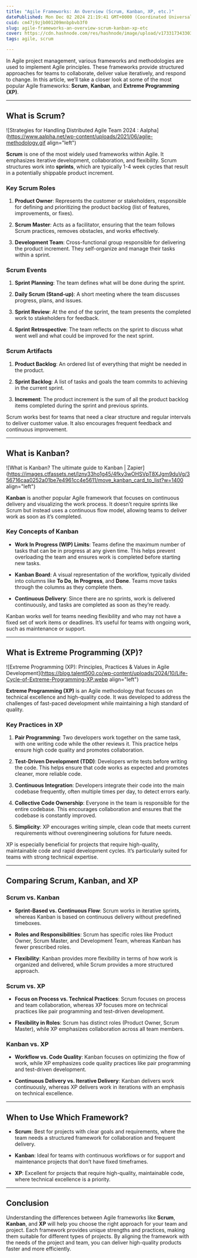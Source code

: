 ```yaml
---
title: "Agile Frameworks: An Overview (Scrum, Kanban, XP, etc.)"
datePublished: Mon Dec 02 2024 21:19:41 GMT+0000 (Coordinated Universal Time)
cuid: cm47j9zjb001209mnbpbvb3f0
slug: agile-frameworks-an-overview-scrum-kanban-xp-etc
cover: https://cdn.hashnode.com/res/hashnode/image/upload/v1733173433033/057443ce-83e1-41d4-a777-84d29137414a.webp
tags: agile, scrum

---
```


In Agile project management, various frameworks and methodologies are used to implement Agile principles. These frameworks provide structured approaches for teams to collaborate, deliver value iteratively, and respond to change. In this article, we’ll take a closer look at some of the most popular Agile frameworks: **Scrum**, **Kanban**, and **Extreme Programming (XP)**.

---

## **What is Scrum?**

![Strategies for Handling Distributed Agile Team 2024 : Aalpha](https://www.aalpha.net/wp-content/uploads/2021/06/agile-methodology.gif align="left")

**Scrum** is one of the most widely used frameworks within Agile. It emphasizes iterative development, collaboration, and flexibility. Scrum structures work into **sprints**, which are typically 1-4 week cycles that result in a potentially shippable product increment.

### **Key Scrum Roles**

1. **Product Owner**: Represents the customer or stakeholders, responsible for defining and prioritizing the product backlog (list of features, improvements, or fixes).
    
2. **Scrum Master**: Acts as a facilitator, ensuring that the team follows Scrum practices, removes obstacles, and works effectively.
    
3. **Development Team**: Cross-functional group responsible for delivering the product increment. They self-organize and manage their tasks within a sprint.
    

### **Scrum Events**

1. **Sprint Planning**: The team defines what will be done during the sprint.
    
2. **Daily Scrum (Stand-up)**: A short meeting where the team discusses progress, plans, and issues.
    
3. **Sprint Review**: At the end of the sprint, the team presents the completed work to stakeholders for feedback.
    
4. **Sprint Retrospective**: The team reflects on the sprint to discuss what went well and what could be improved for the next sprint.
    

### **Scrum Artifacts**

1. **Product Backlog**: An ordered list of everything that might be needed in the product.
    
2. **Sprint Backlog**: A list of tasks and goals the team commits to achieving in the current sprint.
    
3. **Increment**: The product increment is the sum of all the product backlog items completed during the sprint and previous sprints.
    

Scrum works best for teams that need a clear structure and regular intervals to deliver customer value. It also encourages frequent feedback and continuous improvement.

---

## **What is Kanban?**

![What is Kanban? The ultimate guide to Kanban | Zapier](https://images.ctfassets.net/lzny33ho1g45/4fky3wOHSVpT8XJgm9duVg/356716caa0252a01be7e4961cc4e5611/move_kanban_card_to_list?w=1400 align="left")

**Kanban** is another popular Agile framework that focuses on continuous delivery and visualizing the work process. It doesn’t require sprints like Scrum but instead uses a continuous flow model, allowing teams to deliver work as soon as it’s completed.

### **Key Concepts of Kanban**

* **Work In Progress (WIP) Limits**: Teams define the maximum number of tasks that can be in progress at any given time. This helps prevent overloading the team and ensures work is completed before starting new tasks.
    
* **Kanban Board**: A visual representation of the workflow, typically divided into columns like **To Do**, **In Progress**, and **Done**. Teams move tasks through the columns as they complete them.
    
* **Continuous Delivery**: Since there are no sprints, work is delivered continuously, and tasks are completed as soon as they’re ready.
    

Kanban works well for teams needing flexibility and who may not have a fixed set of work items or deadlines. It’s useful for teams with ongoing work, such as maintenance or support.

---

## **What is Extreme Programming (XP)?**

![Extreme Programming (XP): Principles, Practices & Values in Agile  Development](https://blog.talent500.co/wp-content/uploads/2024/10/Life-Cycle-of-Extreme-Programming-XP.webp align="left")

**Extreme Programming (XP)** is an Agile methodology that focuses on technical excellence and high-quality code. It was developed to address the challenges of fast-paced development while maintaining a high standard of quality.

### **Key Practices in XP**

1. **Pair Programming**: Two developers work together on the same task, with one writing code while the other reviews it. This practice helps ensure high code quality and promotes collaboration.
    
2. **Test-Driven Development (TDD)**: Developers write tests before writing the code. This helps ensure that code works as expected and promotes cleaner, more reliable code.
    
3. **Continuous Integration**: Developers integrate their code into the main codebase frequently, often multiple times per day, to detect errors early.
    
4. **Collective Code Ownership**: Everyone in the team is responsible for the entire codebase. This encourages collaboration and ensures that the codebase is constantly improved.
    
5. **Simplicity**: XP encourages writing simple, clean code that meets current requirements without overengineering solutions for future needs.
    

XP is especially beneficial for projects that require high-quality, maintainable code and rapid development cycles. It’s particularly suited for teams with strong technical expertise.

---

## **Comparing Scrum, Kanban, and XP**

### **Scrum vs. Kanban**

* **Sprint-Based vs. Continuous Flow**: Scrum works in iterative sprints, whereas Kanban is based on continuous delivery without predefined timeboxes.
    
* **Roles and Responsibilities**: Scrum has specific roles like Product Owner, Scrum Master, and Development Team, whereas Kanban has fewer prescribed roles.
    
* **Flexibility**: Kanban provides more flexibility in terms of how work is organized and delivered, while Scrum provides a more structured approach.
    

### **Scrum vs. XP**

* **Focus on Process vs. Technical Practices**: Scrum focuses on process and team collaboration, whereas XP focuses more on technical practices like pair programming and test-driven development.
    
* **Flexibility in Roles**: Scrum has distinct roles (Product Owner, Scrum Master), while XP emphasizes collaboration across all team members.
    

### **Kanban vs. XP**

* **Workflow vs. Code Quality**: Kanban focuses on optimizing the flow of work, while XP emphasizes code quality practices like pair programming and test-driven development.
    
* **Continuous Delivery vs. Iterative Delivery**: Kanban delivers work continuously, whereas XP delivers work in iterations with an emphasis on technical excellence.
    

---

## **When to Use Which Framework?**

* **Scrum**: Best for projects with clear goals and requirements, where the team needs a structured framework for collaboration and frequent delivery.
    
* **Kanban**: Ideal for teams with continuous workflows or for support and maintenance projects that don’t have fixed timeframes.
    
* **XP**: Excellent for projects that require high-quality, maintainable code, where technical excellence is a priority.
    

---

## **Conclusion**

Understanding the differences between Agile frameworks like **Scrum**, **Kanban**, and **XP** will help you choose the right approach for your team and project. Each framework provides unique strengths and practices, making them suitable for different types of projects. By aligning the framework with the needs of the project and team, you can deliver high-quality products faster and more efficiently.